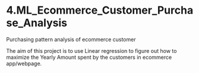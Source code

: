 # 4.ML_Ecommerce_Customer_Purchase_Analysis
Purchasing pattern analysis of ecommerce customer

The aim of this project is to use Linear regression to figure out how to maximize the Yearly Amount spent by the customers in ecommerce app/webpage.
